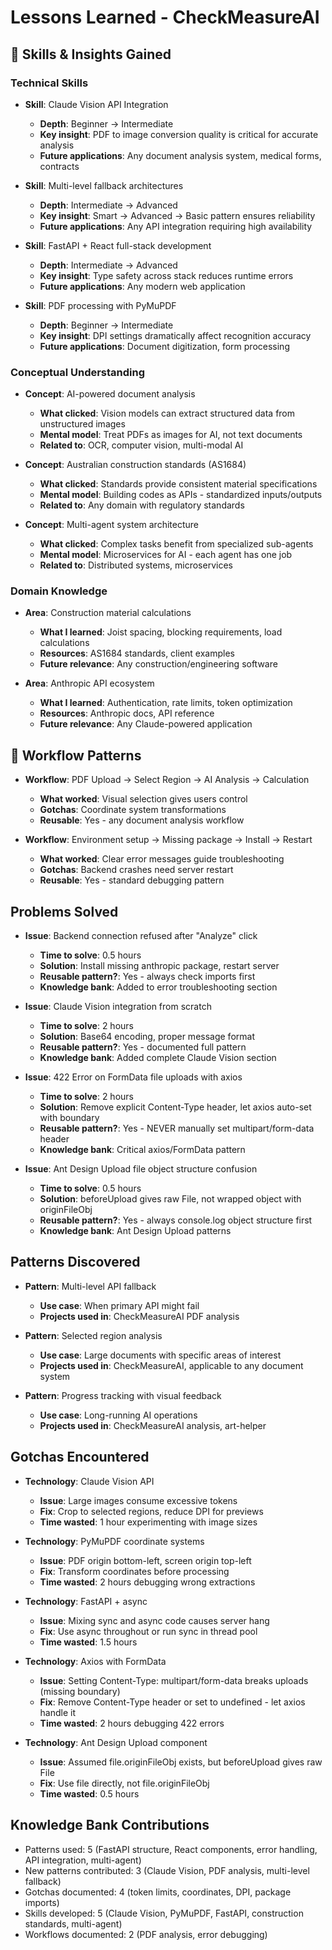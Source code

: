 # Lessons Learned - CheckMeasureAI

## 🧠 Skills & Insights Gained

### Technical Skills

- **Skill**: Claude Vision API Integration
  - **Depth**: Beginner → Intermediate
  - **Key insight**: PDF to image conversion quality is critical for accurate analysis
  - **Future applications**: Any document analysis system, medical forms, contracts

- **Skill**: Multi-level fallback architectures
  - **Depth**: Intermediate → Advanced
  - **Key insight**: Smart → Advanced → Basic pattern ensures reliability
  - **Future applications**: Any API integration requiring high availability

- **Skill**: FastAPI + React full-stack development
  - **Depth**: Intermediate → Advanced
  - **Key insight**: Type safety across stack reduces runtime errors
  - **Future applications**: Any modern web application

- **Skill**: PDF processing with PyMuPDF
  - **Depth**: Beginner → Intermediate
  - **Key insight**: DPI settings dramatically affect recognition accuracy
  - **Future applications**: Document digitization, form processing

### Conceptual Understanding

- **Concept**: AI-powered document analysis
  - **What clicked**: Vision models can extract structured data from unstructured images
  - **Mental model**: Treat PDFs as images for AI, not text documents
  - **Related to**: OCR, computer vision, multi-modal AI

- **Concept**: Australian construction standards (AS1684)
  - **What clicked**: Standards provide consistent material specifications
  - **Mental model**: Building codes as APIs - standardized inputs/outputs
  - **Related to**: Any domain with regulatory standards

- **Concept**: Multi-agent system architecture
  - **What clicked**: Complex tasks benefit from specialized sub-agents
  - **Mental model**: Microservices for AI - each agent has one job
  - **Related to**: Distributed systems, microservices

### Domain Knowledge

- **Area**: Construction material calculations
  - **What I learned**: Joist spacing, blocking requirements, load calculations
  - **Resources**: AS1684 standards, client examples
  - **Future relevance**: Any construction/engineering software

- **Area**: Anthropic API ecosystem
  - **What I learned**: Authentication, rate limits, token optimization
  - **Resources**: Anthropic docs, API reference
  - **Future relevance**: Any Claude-powered application

## 🔄 Workflow Patterns

- **Workflow**: PDF Upload → Select Region → AI Analysis → Calculation
  - **What worked**: Visual selection gives users control
  - **Gotchas**: Coordinate system transformations
  - **Reusable**: Yes - any document analysis workflow

- **Workflow**: Environment setup → Missing package → Install → Restart
  - **What worked**: Clear error messages guide troubleshooting
  - **Gotchas**: Backend crashes need server restart
  - **Reusable**: Yes - standard debugging pattern

## Problems Solved

- **Issue**: Backend connection refused after "Analyze" click
  - **Time to solve**: 0.5 hours
  - **Solution**: Install missing anthropic package, restart server
  - **Reusable pattern?**: Yes - always check imports first
  - **Knowledge bank**: Added to error troubleshooting section

- **Issue**: Claude Vision integration from scratch
  - **Time to solve**: 2 hours
  - **Solution**: Base64 encoding, proper message format
  - **Reusable pattern?**: Yes - documented full pattern
  - **Knowledge bank**: Added complete Claude Vision section

- **Issue**: 422 Error on FormData file uploads with axios
  - **Time to solve**: 2 hours
  - **Solution**: Remove explicit Content-Type header, let axios auto-set with boundary
  - **Reusable pattern?**: Yes - NEVER manually set multipart/form-data header
  - **Knowledge bank**: Critical axios/FormData pattern

- **Issue**: Ant Design Upload file object structure confusion
  - **Time to solve**: 0.5 hours
  - **Solution**: beforeUpload gives raw File, not wrapped object with originFileObj
  - **Reusable pattern?**: Yes - always console.log object structure first
  - **Knowledge bank**: Ant Design Upload patterns

## Patterns Discovered

- **Pattern**: Multi-level API fallback
  - **Use case**: When primary API might fail
  - **Projects used in**: CheckMeasureAI PDF analysis

- **Pattern**: Selected region analysis
  - **Use case**: Large documents with specific areas of interest
  - **Projects used in**: CheckMeasureAI, applicable to any document system

- **Pattern**: Progress tracking with visual feedback
  - **Use case**: Long-running AI operations
  - **Projects used in**: CheckMeasureAI analysis, art-helper

## Gotchas Encountered

- **Technology**: Claude Vision API
  - **Issue**: Large images consume excessive tokens
  - **Fix**: Crop to selected regions, reduce DPI for previews
  - **Time wasted**: 1 hour experimenting with image sizes

- **Technology**: PyMuPDF coordinate systems
  - **Issue**: PDF origin bottom-left, screen origin top-left
  - **Fix**: Transform coordinates before processing
  - **Time wasted**: 2 hours debugging wrong extractions

- **Technology**: FastAPI + async
  - **Issue**: Mixing sync and async code causes server hang
  - **Fix**: Use async throughout or run sync in thread pool
  - **Time wasted**: 1.5 hours

- **Technology**: Axios with FormData
  - **Issue**: Setting Content-Type: multipart/form-data breaks uploads (missing boundary)
  - **Fix**: Remove Content-Type header or set to undefined - let axios handle it
  - **Time wasted**: 2 hours debugging 422 errors

- **Technology**: Ant Design Upload component
  - **Issue**: Assumed file.originFileObj exists, but beforeUpload gives raw File
  - **Fix**: Use file directly, not file.originFileObj
  - **Time wasted**: 0.5 hours

## Knowledge Bank Contributions

- Patterns used: 5 (FastAPI structure, React components, error handling, API integration, multi-agent)
- New patterns contributed: 3 (Claude Vision, PDF analysis, multi-level fallback)
- Gotchas documented: 4 (token limits, coordinates, DPI, package imports)
- Skills developed: 5 (Claude Vision, PyMuPDF, FastAPI, construction standards, multi-agent)
- Workflows documented: 2 (PDF analysis, error debugging)
